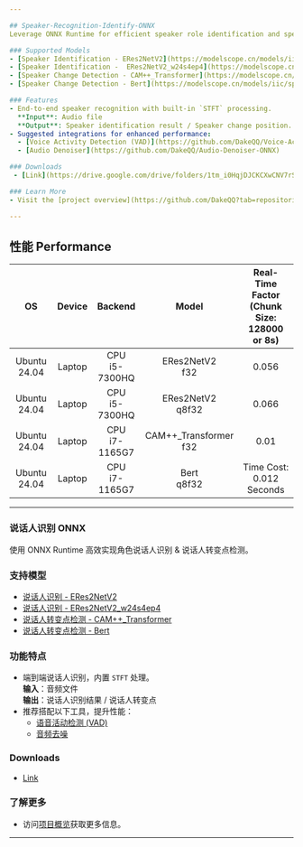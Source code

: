 ```yaml
---

## Speaker-Recognition-Identify-ONNX  
Leverage ONNX Runtime for efficient speaker role identification and speaker change detection.

### Supported Models  
- [Speaker Identification - ERes2NetV2](https://modelscope.cn/models/iic/speech_eres2netv2_sv_zh-cn_16k-common/summary)  
- [Speaker Identification -  ERes2NetV2_w24s4ep4](https://modelscope.cn/models/iic/speech_eres2netv2w24s4ep4_sv_zh-cn_16k-common)
- [Speaker Change Detection - CAM++_Transformer](https://modelscope.cn/models/iic/speech_campplus-transformer_scl_zh-cn_16k-common)
- [Speaker Change Detection - Bert](https://modelscope.cn/models/iic/speech_bert_semantic-spk-turn-detection-punc_speaker-diarization_chinese)

### Features  
- End-to-end speaker recognition with built-in `STFT` processing.  
  **Input**: Audio file  
  **Output**: Speaker identification result / Speaker change position.
- Suggested integrations for enhanced performance:  
  - [Voice Activity Detection (VAD)](https://github.com/DakeQQ/Voice-Activity-Detection-VAD-ONNX)  
  - [Audio Denoiser](https://github.com/DakeQQ/Audio-Denoiser-ONNX)  

### Downloads
 - [Link](https://drive.google.com/drive/folders/1tm_i0HqjDJCKCXwCNV7rS5TW0WG4NcfW?usp=drive_link)

### Learn More  
- Visit the [project overview](https://github.com/DakeQQ?tab=repositories) for additional details.

---
```


## 性能 Performance  

| **OS**          | **Device** | **Backend**           | **Model**                   | **Real-Time Factor**<br>(Chunk Size: 128000 or 8s) |
|:----------------:|:----------:|:---------------------:|:---------------------------:|:--------------------------------------------------:|
| Ubuntu 24.04     | Laptop     | CPU<br>i5-7300HQ     | ERes2NetV2<br>f32           | 0.056                                              |
| Ubuntu 24.04     | Laptop     | CPU<br>i5-7300HQ     | ERes2NetV2<br>q8f32         | 0.066                                              |
| Ubuntu 24.04     | Laptop     | CPU<br>i7-1165G7     | CAM++_Transformer<br>f32    | 0.01                                               |
| Ubuntu 24.04     | Laptop     | CPU<br>i7-1165G7     | Bert<br>q8f32               | Time Cost: 0.012 Seconds                           |

---

### 说话人识别 ONNX  
使用 ONNX Runtime 高效实现角色说话人识别 & 说话人转变点检测。

### 支持模型  
- [说话人识别 - ERes2NetV2](https://modelscope.cn/models/iic/speech_eres2netv2_sv_zh-cn_16k-common/summary)  
- [说话人识别 - ERes2NetV2_w24s4ep4](https://modelscope.cn/models/iic/speech_eres2netv2w24s4ep4_sv_zh-cn_16k-common)
- [说话人转变点检测 - CAM++_Transformer](https://modelscope.cn/models/iic/speech_campplus-transformer_scl_zh-cn_16k-common)
- [说话人转变点检测 - Bert](https://modelscope.cn/models/iic/speech_bert_semantic-spk-turn-detection-punc_speaker-diarization_chinese)

### 功能特点  
- 端到端说话人识别，内置 `STFT` 处理。  
  **输入**：音频文件  
  **输出**：说话人识别结果 / 说话人转变点
- 推荐搭配以下工具，提升性能：  
  - [语音活动检测 (VAD)](https://github.com/DakeQQ/Voice-Activity-Detection-VAD-ONNX)  
  - [音频去噪](https://github.com/DakeQQ/Audio-Denoiser-ONNX)  

### Downloads
 - [Link](https://drive.google.com/drive/folders/1tm_i0HqjDJCKCXwCNV7rS5TW0WG4NcfW?usp=drive_link)

### 了解更多  
- 访问[项目概览]([https://dakeqq.github.io/overview/](https://github.com/DakeQQ?tab=repositories))获取更多信息。

---
